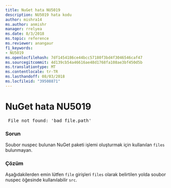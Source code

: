 ```yaml
---
title: NuGet hata NU5019
description: NU5019 hata kodu
author: mishra14
ms.author: anmishr
manager: rrelyea
ms.date: 8/3/2018
ms.topic: reference
ms.reviewer: anangaur
f1_keywords:
- NU5019
ms.openlocfilehash: 7df1454186ce44bcc57180f3bd4f3046546caf47
ms.sourcegitcommit: 4d139cb54a46616ae48d1768fa108ae3bf450d5b
ms.translationtype: MT
ms.contentlocale: tr-TR
ms.lasthandoff: 08/03/2018
ms.locfileid: "39508871"
---
```

# <a name="nuget-error-nu5019"></a>NuGet hata NU5019
<pre> File not found: 'bad_file.path'</pre>

### <a name="issue"></a>Sorun

Soubor nuspec bulunan NuGet paketi işlemi oluşturmak için kullanılan `files` bulunmayan.


### <a name="solution"></a>Çözüm

Aşağıdakilerden emin lütfen `file` girişleri `files` olarak belirtilen yolda soubor nuspec öğesinde kullanılabilir `src`.

